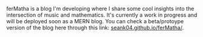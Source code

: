 ferMatha is a blog I'm developing where I share some cool insights into the intersection of music and mathematics. It's currently a work in progress and will be deployed soon as a MERN blog. 
You can check a beta/protoype version of the blog here through this link: [seank04.github.io/ferMatha/](https://seank04.github.io/ferMatha/).

